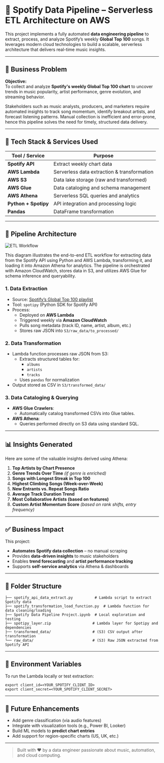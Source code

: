 
# 🎵 Spotify Data Pipeline – Serverless ETL Architecture on AWS

This project implements a fully automated **data engineering pipeline** to extract, process, and analyze Spotify’s weekly **Global Top 100** songs. It leverages modern cloud technologies to build a scalable, serverless architecture that delivers real-time music insights.

---

## 🚀 Business Problem

**Objective:**  
To collect and analyze **Spotify's weekly Global Top 100 chart** to uncover trends in music popularity, artist performance, genre evolution, and streaming behavior.

Stakeholders such as music analysts, producers, and marketers require automated insights to track song momentum, identify breakout artists, and forecast listening patterns. Manual collection is inefficient and error-prone, hence this pipeline solves the need for timely, structured data delivery.

---

## 🔧 Tech Stack & Services Used

| Tool / Service        | Purpose                                      |
|-----------------------|----------------------------------------------|
| **Spotify API**       | Extract weekly chart data                   |
| **AWS Lambda**        | Serverless data extraction & transformation |
| **AWS S3**            | Data lake storage (raw and transformed)     |
| **AWS Glue**          | Data cataloging and schema management       |
| **AWS Athena**        | Serverless SQL queries and analytics        |
| **Python + Spotipy**  | API integration and processing logic        |
| **Pandas**            | DataFrame transformation                    |

---

## 🧩 Pipeline Architecture

![ETL Workflow](https://github.com/user-attachments/assets/574d9232-81c6-4211-83cb-cfafb57535d1)

This diagram illustrates the end-to-end ETL workflow for extracting data from the Spotify API using Python and AWS Lambda, transforming it, and loading it into Amazon Athena for analytics. The pipeline is orchestrated with Amazon CloudWatch, stores data in S3, and utilizes AWS Glue for schema inference and queryability.

### 1. **Data Extraction**

- Source: [Spotify’s Global Top 100 playlist](https://open.spotify.com/playlist/37i9dQZEVXbNG2KDcFcKOF)
- Tool: `spotipy` (Python SDK for Spotify API)
- Process:
  - Deployed on **AWS Lambda**
  - Triggered weekly via **Amazon CloudWatch**
  - Pulls song metadata (track ID, name, artist, album, etc.)
  - Stores raw JSON into `S3/raw_data/to_processed/`

### 2. **Data Transformation**

- Lambda function processes raw JSON from S3:
  - Extracts structured tables for:
    - `albums`
    - `artists`
    - `tracks`
  - Uses `pandas` for normalization
- Output stored as CSV in `S3/transformed_data/`

### 3. **Data Cataloging & Querying**

- **AWS Glue Crawlers**:
  - Automatically catalog transformed CSVs into Glue tables.
- **AWS Athena**:
  - Queries performed directly on S3 data using standard SQL.

---

## 📊 Insights Generated

Here are some of the valuable insights derived using Athena:

1. **Top Artists by Chart Presence**  
2. **Genre Trends Over Time** *(if genre is enriched)*  
3. **Songs with Longest Streak in Top 100**  
4. **Highest Climbing Songs (Week-over-Week)**  
5. **New Entrants vs. Repeat Songs Ratio**  
6. **Average Track Duration Trend**  
7. **Most Collaborative Artists (based on features)**  
8. **Custom Artist Momentum Score** *(based on rank shifts, entry frequency)*

---

## ✅ Business Impact

This project:
- **Automates Spotify data collection** – no manual scraping
- Provides **data-driven insights** to music stakeholders
- Enables **trend forecasting** and **artist performance tracking**
- Supports **self-service analytics** via Athena & dashboards

---

## 📁 Folder Structure

```
├── spotify_api_data_extract.py          # Lambda script to extract Spotify data
├── spotify_transformation_load_function.py  # Lambda function for data cleaning/loading
├── Spotify Data Pipeline Project.ipynb  # Local exploration and testing
├── spotipy_layer.zip                   # Lambda layer for Spotipy and dependencies
├── transformed_data/                   # (S3) CSV output after transformation
└── raw_data/                           # (S3) Raw JSON extracted from Spotify API
```

---

## 🔐 Environment Variables

To run the Lambda locally or test extraction:

```
export client_id=<YOUR_SPOTIFY_CLIENT_ID>
export client_secret=<YOUR_SPOTIFY_CLIENT_SECRET>
```

---

## 📌 Future Enhancements

- Add genre classification (via audio features)
- Integrate with visualization tools (e.g., Power BI, Looker)
- Build ML models to **predict chart entries**
- Add support for region-specific charts (US, UK, etc.)

---

> Built with ❤️ by a data engineer passionate about music, automation, and cloud computing.
